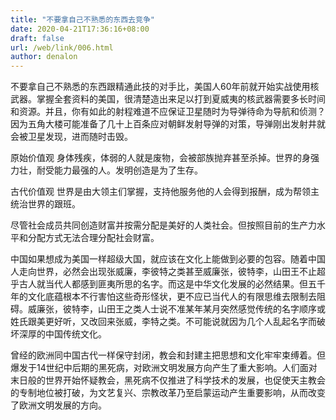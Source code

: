 ```yaml
---
title: "不要拿自己不熟悉的东西去竞争"
date: 2020-04-21T17:36:16+08:00
draft: false
url: /web/link/006.html
author: denalon
---
```


不要拿自己不熟悉的东西跟精通此技的对手比，美国人60年前就开始实战使用核武器。掌握全套资料的美国，很清楚造出来足以打到夏威夷的核武器需要多长时间和资源。并且，你有如此的射程难道不应保证卫星随时为导弹待命为导航和侦测？因为五角大楼可能准备了几十上百条应对朝鲜发射导弹的对策，导弹刚出发射井就会被卫星发现，进而随时击毁。



原始价值观  身体残疾，体弱的人就是废物，会被部族抛弃甚至杀掉。世界的身强力壮，耐受能力最强的人。发明创造是为了生存。

古代价值观  世界是由大领主们掌握，支持他服务他的人会得到报酬，成为帮领主统治世界的跟班。


尽管社会成员共同创造财富并按需分配是美好的人类社会。但按照目前的生产力水平和分配方式无法合理分配社会财富。



中国如果想成为美国一样超级大国，就应该在文化上能做到必要的包容。随着中国人走向世界，必然会出现张威廉，李彼特之类甚至威廉张，彼特李，山田王不止超乎古人就当代人都感到匪夷所思的名字。而这是中华文化发展的必然结果。但五千年的文化底蕴根本不行害怕这些奇形怪状，更不应已当代人的有限思维去限制去阻碍。威廉张，彼特李，山田王之类人士说不准某年某月突然感觉传统的名字顺序或姓氏跟美更好听，又改回来张威，李特之类。不可能说就因为几个人乱起名字而破坏深厚的中国传统文化。


曾经的欧洲同中国古代一样保守封闭，教会和封建主把思想和文化牢牢束缚着。但爆发于14世纪中后期的黑死病，对欧洲文明发展方向产生了重大影响。人们面对末日般的世界开始怀疑教会，黑死病不仅推进了科学技术的发展，也促使天主教会的专制地位被打破，为文艺复兴、宗教改革乃至启蒙运动产生重要影响，从而改变了欧洲文明发展的方向。